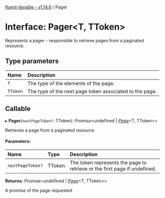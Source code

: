 [fluent-iterable - v1.14.6](../README.md) / Pager

# Interface: Pager<T, TToken\>

Represents a pager - responsible to retrieve pages from a paginated resource.

## Type parameters

| Name | Description |
| :------ | :------ |
| `T` | The type of the elements of the page. |
| `TToken` | The type of the next page token associated to the page. |

## Callable

▸ **Pager**(`nextPageToken?`: TToken): *Promise*<undefined \| [*Page*](page.md)<T, TToken\>\>

Retrieves a page from a paginated resource.

#### Parameters:

| Name | Type | Description |
| :------ | :------ | :------ |
| `nextPageToken?` | TToken | The token represents the page to retrieve or the first page if undefined. |

**Returns:** *Promise*<undefined \| [*Page*](page.md)<T, TToken\>\>

A promise of the page requested.

